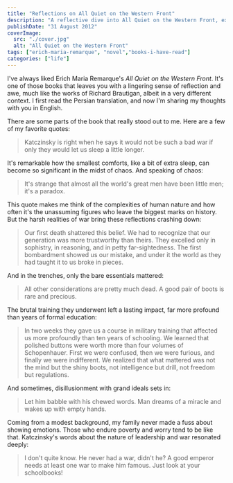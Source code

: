 ```yaml
---
title: "Reflections on All Quiet on the Western Front"
description: "A reflective dive into All Quiet on the Western Front, exploring poignant quotes and personal connections with Remarque's powerful portrayal of war."
publishDate: "31 August 2012"
coverImage:
  src: "./cover.jpg"
  alt: "All Quiet on the Western Front"
tags: ["erich-maria-remarque", "novel","books-i-have-read"]
categories: ["life"]
---
```


I've always liked Erich Maria Remarque's *All Quiet on the Western Front*. It's one of those books that leaves you with a lingering sense of reflection and awe, much like the works of Richard Brautigan, albeit in a very different context. I first read the Persian translation, and now I'm sharing my thoughts with you in English.

There are some parts of the book that really stood out to me. Here are a few of my favorite quotes:

> Katczinsky is right when he says it would not be such a bad war if only they would let us sleep a little longer.

It's remarkable how the smallest comforts, like a bit of extra sleep, can become so significant in the midst of chaos. And speaking of chaos:

> It's strange that almost all the world's great men have been little men; it's a paradox.

This quote makes me think of the complexities of human nature and how often it's the unassuming figures who leave the biggest marks on history. But the harsh realities of war bring these reflections crashing down:

> Our first death shattered this belief. We had to recognize that our generation was more trustworthy than theirs. They excelled only in sophistry, in reasoning, and in petty far-sightedness. The first bombardment showed us our mistake, and under it the world as they had taught it to us broke in pieces.

And in the trenches, only the bare essentials mattered:

> All other considerations are pretty much dead. A good pair of boots is rare and precious.

The brutal training they underwent left a lasting impact, far more profound than years of formal education:

> In two weeks they gave us a course in military training that affected us more profoundly than ten years of schooling. We learned that polished buttons were worth more than four volumes of Schopenhauer. First we were confused, then we were furious, and finally we were indifferent. We realized that what mattered was not the mind but the shiny boots, not intelligence but drill, not freedom but regulations.

And sometimes, disillusionment with grand ideals sets in:

> Let him babble with his chewed words. Man dreams of a miracle and wakes up with empty hands.

Coming from a modest background, my family never made a fuss about showing emotions. Those who endure poverty and worry tend to be like that. Katczinsky's words about the nature of leadership and war resonated deeply:

> I don't quite know. He never had a war, didn't he? A good emperor needs at least one war to make him famous. Just look at your schoolbooks!
